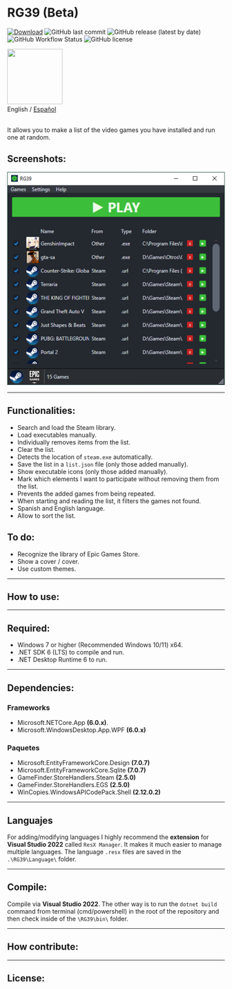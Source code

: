 # RG39 (Beta)
[![Download](https://img.shields.io/static/v1?style=flat-square&logo=windows&label=Download&message=windows-x64&color=3BBF3B&labelColor=24282F)](https://github.com/IgnacioVeiga/RG39/releases/latest/download/RG39.zip)
![GitHub last commit](https://img.shields.io/github/last-commit/IgnacioVeiga/RG39?color=3BBF3B&style=flat-square)
![GitHub release (latest by date)](https://img.shields.io/github/v/release/IgnacioVeiga/RG39?color=3BBF3B&label=Latest%20release&style=flat-square)
![GitHub Workflow Status](https://img.shields.io/github/actions/workflow/status/IgnacioVeiga/RG39/deploy-project.yml?color=3BBF3B&logo=github&style=flat-square)
![GitHub license](https://img.shields.io/github/license/IgnacioVeiga/RG39?style=flat-square)

<img src="/RG39/Resources/Icons/icon.ico" width="128" height="128">
<div>
  <span>English</span> / <a href="README_es.md">Español</a> </a>
</div></br>

It allows you to make a list of the video games you have installed and run one at random.

## Screenshots:
![Screenshot](/RG39/Resources/Images/Screenshot.png "Main window")

***

## Functionalities:
- Search and load the Steam library.
- Load executables manually.
- Individually removes items from the list.
- Clear the list.
- Detects the location of `steam.exe` automatically.
- Save the list in a `list.json` file (only those added manually).
- Show executable icons (only those added manually).
- Mark which elements I want to participate without removing them from the list.
- Prevents the added games from being repeated.
- When starting and reading the list, it filters the games not found.
- Spanish and English language.
- Allow to sort the list.

## To do:
- Recognize the library of Epic Games Store.
- Show a cover / cover.
- Use custom themes.

***

## How to use:

***

## Required:
- Windows 7 or higher (Recommended Windows 10/11) x64.
- .NET SDK 6 (LTS) to compile and run.
- .NET Desktop Runtime 6 to run.

***

## Dependencies:
### Frameworks
- Microsoft.NETCore.App **(6.0.x)**.
- Microsoft.WindowsDesktop.App.WPF **(6.0.x)**

### Paquetes
- Microsoft.EntityFrameworkCore.Design **(7.0.7)**
- Microsoft.EntityFrameworkCore.Sqlite **(7.0.7)**
- GameFinder.StoreHandlers.Steam **(2.5.0)**
- GameFinder.StoreHandlers.EGS **(2.5.0)**
- WinCopies.WindowsAPICodePack.Shell **(2.12.0.2)**

***

## Languajes
For adding/modifying languages I highly recommend the **extension** for **Visual Studio 2022** called `ResX Manager`. It makes it much easier to manage multiple languages.
The language `.resx` files are saved in the `.\RG39\Language\` folder.

***

## Compile:
Compile via **Visual Studio 2022**. The other way is to run the `dotnet build` command from terminal (cmd/powershell) in the root of the repository and then check inside of the `\RG39\bin\` folder.

***

## How contribute:

***

## License:

